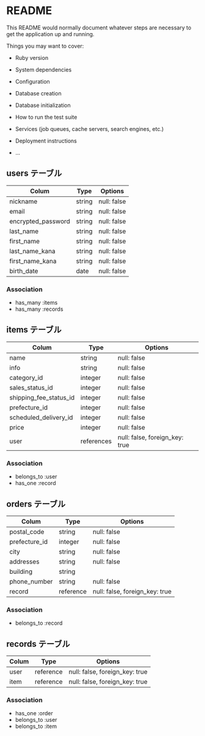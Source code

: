 # README

This README would normally document whatever steps are necessary to get the
application up and running.

Things you may want to cover:

* Ruby version

* System dependencies

* Configuration

* Database creation

* Database initialization

* How to run the test suite

* Services (job queues, cache servers, search engines, etc.)

* Deployment instructions

* ...

## users テーブル

| Colum               | Type    | Options       |
|---------------------|---------|-------------- |
| nickname            | string  | null: false   |
| email               | string  | null: false   |
| encrypted_password  | string  | null: false   |
| last_name           | string  | null: false   |
| first_name          | string  | null: false   |
| last_name_kana      | string  | null: false   |
| first_name_kana     | string  | null: false   |
| birth_date          | date    | null: false   |

### Association

- has_many :items
- has_many :records

## items テーブル

| Colum                         | Type        | Options
| ------------------------------|-------------|---------------------------------|
| name                          | string      | null: false                     |
| info                          | string      | null: false                     |
| category_id                   | integer     | null: false                     |
| sales_status_id               | integer     | null: false                     |
| shipping_fee_status_id        | integer     | null: false                     |
| prefecture_id                 | integer     | null: false                     |
| scheduled_delivery_id         | integer     | null: false                     |
| price                         | integer     | null: false                     |
| user                          | references  | null: false, foreign_key: true  |

### Association

- belongs_to :user
- has_one :record

## orders テーブル

| Colum           | Type        | Options                         |
| ----------------|-------------|---------------------------------|
| postal_code     | string      | null: false                     |
| prefecture_id   | integer     | null: false                     |
| city            | string      | null: false                     |
| addresses       | string      | null: false                     |
| building        | string      |                                 |
| phone_number    | string      | null: false                     |
| record          | reference   | null: false, foreign_key: true  |

### Association

- belongs_to :record

## records テーブル

| Colum     | Type        | Options                         |
| ----------|-------------|---------------------------------|
| user      | reference   | null: false, foreign_key: true  |
| item      | reference   | null: false, foreign_key: true  |

### Association

- has_one :order
- belongs_to :user
- belongs_to :item